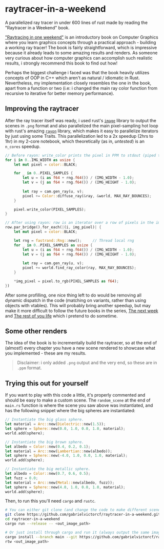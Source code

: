 # raytracer-in-a-weekend
A parallelized ray tracer in under 600 lines of rust made by reading the "Raytracer in a Weekend" book.

["Raytracing in one weekend"](https://github.com/RayTracing/raytracing.github.io/blob/master/books/RayTracingInOneWeekend.html)
is an introductory book on Computer Graphics where you learn graphics concepts through a
practical approach - building a working ray tracer! The book is fairly straightforward, which
is impressive because it already leads to some amazing results and renders. As someone very
curious about how computer graphics can accomplish such realistic results, i strongly
recommend this book to find out how!

Perhaps the biggest challenge i faced was that the book heavily utilizes concepts of OOP in C++
which aren't as natural / idiomatic in Rust. Nevertheless, my implementation closely resembles
the one in the book, apart from a function or two (i.e: i changed the main ray color function
from recursive to iterative for better memory performance).

## Improving the raytracer

After the ray tracer itself was ready, i used rust's [`image`](https://github.com/image-rs/image)
library to output the scenes in `.png` format and also parallelized the main pixel-sampling hot
loop with rust's amazing [`rayon`](https://github.com/rayon-rs/rayon) library, which makes it
easy to parallelize iterators by just using some Traits. This parallelization led to a 2x
speedup (2hrs to 1hr) in my 2-core notebook, which theoretically (as in, *untested*) is an
`n_cores` speedup.

```rust
// Before rayon: write_color prints the pixel in PPM to stdout (piped to a file)
for i in 0..IMG_WIDTH as usize {
    let mut pixel = color::BLACK;

    for _ in 0..PIXEL_SAMPLES {
        let u = (i as f64 + rng.f64()) / (IMG_WIDTH - 1.0);
        let v = (j as f64 + rng.f64()) / (IMG_HEIGHT - 1.0);
        
        let ray = cam.gen_ray(u, v);
        pixel += Color::diffuse_ray(&ray, &world, MAX_RAY_BOUNCES);
    }

    pixel.write_color(PIXEL_SAMPLES);
}

// After using rayon: row is an iterator over a row of pixels in the image
row.par_bridge().for_each(|(i, img_pixel)| {
    let mut pixel = color::BLACK;

    let rng = fastrand::Rng::new();     // Thread local rng
    for _ in 0..PIXEL_SAMPLES as usize {
        let u = (i as f64 + rng.f64()) / (IMG_WIDTH - 1.0);
        let v = (j as f64 + rng.f64()) / (IMG_HEIGHT - 1.0);
        
        let ray = cam.gen_ray(u, v);
        pixel += world.find_ray_color(ray, MAX_RAY_BOUNCES);
    }

    *img_pixel = pixel.to_rgb(PIXEL_SAMPLES as f64);
})
```

After some profilling, one nice thing left to do would be removing all dynamic dispatch in
the code (matching on variants, rather than using objects with vtables). This will probably bring
another speedup, but may make it more difficult to follow the future books in the series,
[The next week](https://raytracing.github.io/books/RayTracingTheNextWeek.html) and 
[The rest of you life](https://raytracing.github.io/books/RayTracingTheRestOfYourLife.html)
which i pretend to do sometime.

## Some other renders
The idea of the book is to incrementally build the raytracer, so at the end of (almost!) every
chapter you have a new scene rendered to showcase what you implemented - these are my results.
> Disclaimer: i only added `.png` output and the very end, so these are in `.ppm` format.



## Trying this out for yourself
If you want to play with this code a little, it's properly commented and should be easy to
make a custom scene. The `random_scene` at the end of `main.rs` function is where the scene
you saw above was instantiated, and has the following snippet where the big spheres are
instantiated:

```rust
// Instantiate the big glass sphere.
let material = Arc::new(Dielectric::new(1.5));
let sphere = Sphere::new(0.0, 1.0, 0.0, 1.0, material);
world.add(sphere);

// Instantiate the big brown sphere.
let albedo = Color::new(0.4, 0.2, 0.1);
let material = Arc::new(Lambertian::new(albedo));
let sphere = Sphere::new(-4.0, 1.0, 0.0, 1.0, material);
world.add(sphere);

// Instantiate the big metallic sphere.
let albedo = Color::new(0.7, 0.6, 0.5);
let fuzz = 0.0;
let material = Arc::new(Metal::new(albedo, fuzz));
let sphere = Sphere::new(4.0, 1.0, 0.0, 1.0, material);
world.add(sphere);
```

Then, to run this you'll need `cargo` and `rustc`.
```bash
# You can either git clone (and change the code to make different scenes)
git clone https://github.com/gabrielvictorcf/raytracer-in-a-weekend.git
cd raytracer-in-a-weekend
cargo run --release -- <out_image_path>

# Or just install through cargo and run it (always output the same image!)
cargo install --branch main --git https://github.com/gabrielvictorcf/raytracer-in-a-weekend rtw
rtw <out_image_path>
```